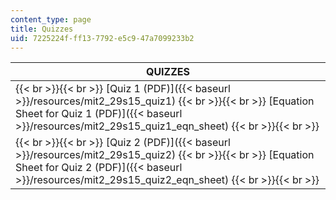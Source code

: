 ```yaml
---
content_type: page
title: Quizzes
uid: 7225224f-ff13-7792-e5c9-47a7099233b2
---
```


| QUIZZES |
| --- |
|  {{< br >}}{{< br >}} [Quiz 1 (PDF)]({{< baseurl >}}/resources/mit2_29s15_quiz1) {{< br >}}{{< br >}} [Equation Sheet for Quiz 1 (PDF)]({{< baseurl >}}/resources/mit2_29s15_quiz1_eqn_sheet) {{< br >}}{{< br >}}  |
|  {{< br >}}{{< br >}} [Quiz 2 (PDF)]({{< baseurl >}}/resources/mit2_29s15_quiz2) {{< br >}}{{< br >}} [Equation Sheet for Quiz 2 (PDF)]({{< baseurl >}}/resources/mit2_29s15_quiz2_eqn_sheet) {{< br >}}{{< br >}}